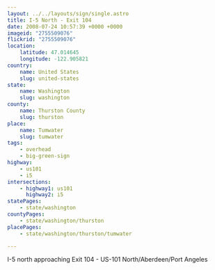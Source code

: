 ```yaml
---
layout: ../../layouts/sign/single.astro
title: I-5 North - Exit 104
date: 2008-07-24 10:57:39 +0000 +0000
imageid: "2755509076"
flickrid: "2755509076"
location:
    latitude: 47.014645
    longitude: -122.905821
country:
    name: United States
    slug: united-states
state:
    name: Washington
    slug: washington
county:
    name: Thurston County
    slug: thurston
place:
    name: Tumwater
    slug: tumwater
tags:
    - overhead
    - big-green-sign
highway:
    - us101
    - i5
intersections:
    - highway1: us101
      highway2: i5
statePages:
    - state/washington
countyPages:
    - state/washington/thurston
placePages:
    - state/washington/thurston/tumwater

---
```

I-5 north approaching Exit 104 - US-101 North/Aberdeen/Port Angeles